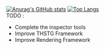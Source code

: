[![Anurag's GitHub stats](https://github-readme-stats.vercel.app/api?username=imgRenko)](https://github.com/anuraghazra/github-readme-stats)
[![Top Langs](https://github-readme-stats.vercel.app/api/top-langs/?username=imgRenko)](https://github.com/anuraghazra/github-readme-stats)  
TODO :  
* Complete the inspector tools  
* Improve THSTG Framework  
* Improve Rendering Framework  

